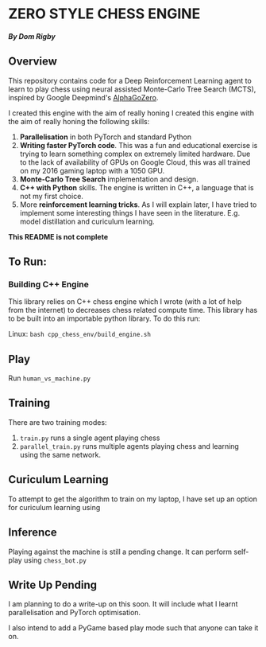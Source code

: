 # ZERO STYLE CHESS ENGINE
#####  By Dom Rigby

## Overview
This repository contains code for a Deep Reinforcement Learning agent to learn to play chess using neural assisted 
Monte-Carlo Tree Search (MCTS), inspired by Google Deepmind's [AlphaGoZero](https://www.google.com/search?q=alpha+go+zero+paper&client=ubuntu-sn&hs=JWS&sca_esv=c9803a166ab8e7a0&channel=fs&sxsrf=ADLYWIJkjbSEES--hpoPf2U7wdxifl9_gg%3A1736708404696&ei=NBGEZ8eWKoe7hbIPx7_v4Ak&ved=0ahUKEwjHgKn87vCKAxWHXUEAHcffG5wQ4dUDCBA&uact=5&oq=alpha+go+zero+paper&gs_lp=Egxnd3Mtd2l6LXNlcnAiE2FscGhhIGdvIHplcm8gcGFwZXIyBxAjGLECGCcyCxAAGIAEGJECGIoFMgsQABiABBiGAxiKBTILEAAYgAQYhgMYigUyBRAAGO8FMggQABiABBiiBEjUCVDfBljSCHABeACQAQCYAaMBoAHUA6oBAzEuM7gBA8gBAPgBAZgCAqAChwHCAgoQABiwAxjWBBhHmAMAiAYBkAYIkgcDMS4xoAfTFg&sclient=gws-wiz-serp).

I created this engine with the aim of really honing I created this engine with the aim of really honing the following skills:
1. **Parallelisation** in both PyTorch and standard Python
2. **Writing faster PyTorch code**. This was a fun and educational exercise is trying to learn something complex on extremely 
limited hardware. Due to the lack of availability of GPUs on Google Cloud, this was all trained on my 2016 gaming laptop with a 1050 GPU.
3. **Monte-Carlo Tree Search** implementation and design.
4. **C++ with Python** skills. The engine is written in C++, a language that is not my first choice.
5. More **reinforcement learning tricks**. As I will explain later, I have tried to implement some interesting things I have seen in the literature. E.g. model distillation and curiculum learning.

**This README is not complete**

## To Run:
### Building C++ Engine
This library relies on C++ chess engine which I wrote (with a lot of help from the internet) to decreases chess related 
compute time. This library has to be built into an importable python library. To do this run:

Linux:
```bash cpp_chess_env/build_engine.sh```

## Play
Run ```human_vs_machine.py```

## Training
There are two training modes:

1. ```train.py``` runs a single agent playing chess
2. ```parallel_train.py``` runs multiple agents playing chess and learning using the same network.

## Curiculum Learning
To attempt to get the algorithm to train on my laptop, I have set up an option for curiculum learning using

## Inference
Playing against the machine is still a pending change. It can perform self-play using ```chess_bot.py```

## Write Up Pending
I am planning to do a write-up on this soon. It will include what I learnt parallelisation and PyTorch 
optimisation.

I also intend to add a PyGame based play mode such that anyone can take it on.


